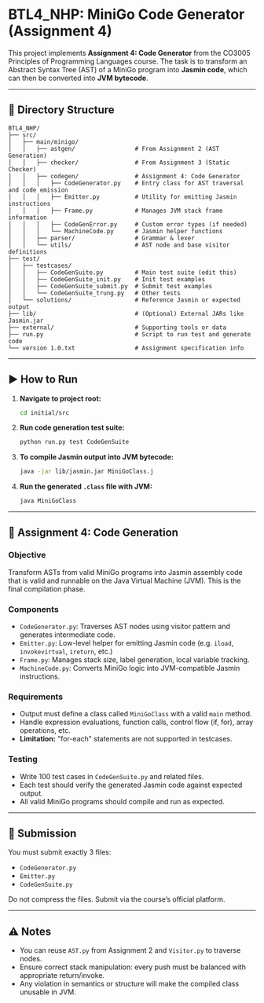 # BTL4_NHP: MiniGo Code Generator (Assignment 4)

This project implements **Assignment 4: Code Generator** from the CO3005 Principles of Programming Languages course. The task is to transform an Abstract Syntax Tree (AST) of a MiniGo program into **Jasmin code**, which can then be converted into **JVM bytecode**.

---

## 📁 Directory Structure

```
BTL4_NHP/
├── src/
│   ├── main/minigo/
│   │   ├── astgen/                 # From Assignment 2 (AST Generation)
│   │   ├── checker/                # From Assignment 3 (Static Checker)
│   │   ├── codegen/                # Assignment 4: Code Generator
│   │   │   ├── CodeGenerator.py    # Entry class for AST traversal and code emission
│   │   │   ├── Emitter.py          # Utility for emitting Jasmin instructions
│   │   │   ├── Frame.py            # Manages JVM stack frame information
│   │   │   ├── CodeGenError.py     # Custom error types (if needed)
│   │   │   └── MachineCode.py      # Jasmin helper functions
│   │   ├── parser/                 # Grammar & lexer
│   │   └── utils/                  # AST node and base visitor definitions
├── test/
│   ├── testcases/
│   │   ├── CodeGenSuite.py         # Main test suite (edit this)
│   │   ├── CodeGenSuite_init.py    # Init test examples
│   │   ├── CodeGenSuite_submit.py  # Submit test examples
│   │   └── CodeGenSuite_trung.py   # Other tests
│   └── solutions/                  # Reference Jasmin or expected output
├── lib/                            # (Optional) External JARs like Jasmin.jar
├── external/                       # Supporting tools or data
├── run.py                          # Script to run test and generate code
└── version 1.0.txt                 # Assignment specification info
```

---

## ▶️ How to Run

1. **Navigate to project root:**
   ```bash
   cd initial/src
   ```

2. **Run code generation test suite:**
   ```bash
   python run.py test CodeGenSuite
   ```

3. **To compile Jasmin output into JVM bytecode:**
   ```bash
   java -jar lib/jasmin.jar MiniGoClass.j
   ```

4. **Run the generated `.class` file with JVM:**
   ```bash
   java MiniGoClass
   ```

---

## 📘 Assignment 4: Code Generation

### Objective
Transform ASTs from valid MiniGo programs into Jasmin assembly code that is valid and runnable on the Java Virtual Machine (JVM). This is the final compilation phase.

### Components
- `CodeGenerator.py`: Traverses AST nodes using visitor pattern and generates intermediate code.
- `Emitter.py`: Low-level helper for emitting Jasmin code (e.g. `iload`, `invokevirtual`, `ireturn`, etc.)
- `Frame.py`: Manages stack size, label generation, local variable tracking.
- `MachineCode.py`: Converts MiniGo logic into JVM-compatible Jasmin instructions.

### Requirements
- Output must define a class called `MiniGoClass` with a valid `main` method.
- Handle expression evaluations, function calls, control flow (if, for), array operations, etc.
- **Limitation:** "for-each" statements are not supported in testcases.

### Testing
- Write 100 test cases in `CodeGenSuite.py` and related files.
- Each test should verify the generated Jasmin code against expected output.
- All valid MiniGo programs should compile and run as expected.

---

## 📝 Submission

You must submit exactly 3 files:
- `CodeGenerator.py`
- `Emitter.py`
- `CodeGenSuite.py`

Do not compress the files. Submit via the course’s official platform.

---

## ⚠️ Notes

- You can reuse `AST.py` from Assignment 2 and `Visitor.py` to traverse nodes.
- Ensure correct stack manipulation: every push must be balanced with appropriate return/invoke.
- Any violation in semantics or structure will make the compiled class unusable in JVM.

